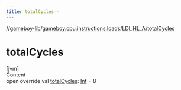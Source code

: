 ```yaml
---
title: totalCycles -
---
```

//[gameboy-lib](../../index.md)/[gameboy.cpu.instructions.loads](../index.md)/[LDI_HL_A](index.md)/[totalCycles](total-cycles.md)



# totalCycles  
[jvm]  
Content  
open override val [totalCycles](total-cycles.md): [Int](https://kotlinlang.org/api/latest/jvm/stdlib/kotlin/-int/index.html) = 8  



